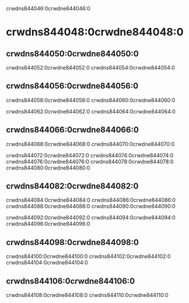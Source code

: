 crwdns844046:0crwdne844046:0
# crwdns844048:0crwdne844048:0

## crwdns844050:0crwdne844050:0

crwdns844052:0crwdne844052:0 crwdns844054:0crwdne844054:0

## crwdns844056:0crwdne844056:0

crwdns844058:0crwdne844058:0 crwdns844060:0crwdne844060:0

crwdns844062:0crwdne844062:0 crwdns844064:0crwdne844064:0

## crwdns844066:0crwdne844066:0

crwdns844068:0crwdne844068:0 crwdns844070:0crwdne844070:0

crwdns844072:0crwdne844072:0 crwdns844074:0crwdne844074:0 crwdns844076:0crwdne844076:0 crwdns844078:0crwdne844078:0 crwdns844080:0crwdne844080:0

## crwdns844082:0crwdne844082:0

crwdns844084:0crwdne844084:0 crwdns844086:0crwdne844086:0 crwdns844088:0crwdne844088:0 crwdns844090:0crwdne844090:0

crwdns844092:0crwdne844092:0 crwdns844094:0crwdne844094:0 crwdns844096:0crwdne844096:0

## crwdns844098:0crwdne844098:0

crwdns844100:0crwdne844100:0 crwdns844102:0crwdne844102:0 crwdns844104:0crwdne844104:0

## crwdns844106:0crwdne844106:0

crwdns844108:0crwdne844108:0 crwdns844110:0crwdne844110:0
